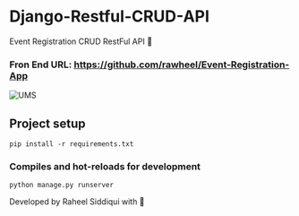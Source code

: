 # Django-Restful-CRUD-API
Event Registration CRUD RestFul API 👾
### Fron End URL: https://github.com/rawheel/Event-Registration-App

<img src="https://miro.medium.com/max/1950/1*25Le7KoMK_z6BIaM8x74RA.png" alt="UMS">

## Project setup
```
pip install -r requirements.txt
```

### Compiles and hot-reloads for development
```
python manage.py runserver
```

Developed by Raheel Siddiqui with 💚
